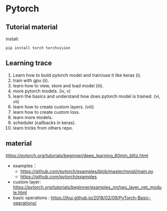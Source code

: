 # Pytorch

## Tutorial material
install: 
    
    pip install torch torchvision

## Learning trace

1. Learn how to build pytorch model and train/use it like keras (i). 
2. train with gpu (ii).
3. learn how to view, store and load model (iii).
4. more pytorch models. (iv, v)
5. learn the basics and understand how does pytorch model is trained. (vi, vii)
6. learn how to create custom layers. (viii)
7. learn how to create custom loss.
8. learn more models.
9. scheduler (callbacks in keras).
10. learn tricks from others repo.

## material
https://pytorch.org/tutorials/beginner/deep_learning_60min_blitz.html

- examples： 
  - https://github.com/pytorch/examples/blob/master/mnist/main.py
  - https://github.com/pytorch/examples
- custom layer: https://pytorch.org/tutorials/beginner/examples_nn/two_layer_net_module.html
- basic operations : https://jhui.github.io/2018/02/09/PyTorch-Basic-operations/